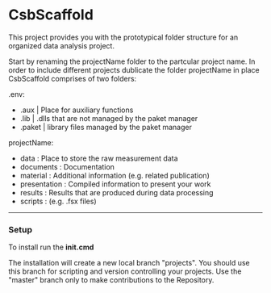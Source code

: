 # CsbScaffold

This project provides you with the prototypical folder structure for an organized data analysis project.

Start by renaming the projectName folder to the partcular project name.
In order to include different projects dublicate the folder projectName in place 
CsbScaffold comprises of two folders:  

.env:
* .aux        | Place for auxiliary functions
* .lib        | .dlls that are not managed by the paket manager
* .paket      | library files managed by the paket manager


projectName:
* data         : Place to store the raw measurement data
* documents    : Documentation  
* material     : Additional information (e.g. related publication)
* presentation : Compiled information to present your work 
* results      : Results that are produced during data processing
* scripts      : (e.g. .fsx files)

_______________
### Setup

To install run the **init.cmd**

The installation will create a new local branch "projects". You should use this branch for scripting and version controlling your projects. Use the "master" branch only to make contributions to the Repository.